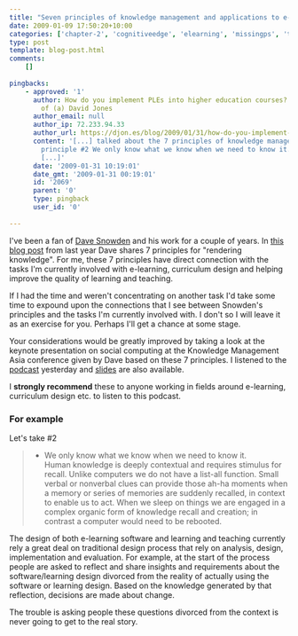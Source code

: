 ```yaml
---
title: "Seven principles of knowledge management and applications to e-learning, curriculum design and L&#038;T in universities"
date: 2009-01-09 17:50:20+10:00
categories: ['chapter-2', 'cognitiveedge', 'elearning', 'missingps', 'thesis']
type: post
template: blog-post.html
comments:
    []
    
pingbacks:
    - approved: '1'
      author: How do you implement PLEs into higher education courses? &laquo; The Weblog
        of (a) David Jones
      author_email: null
      author_ip: 72.233.94.33
      author_url: https://djon.es/blog/2009/01/31/how-do-you-implement-ples-into-higher-education-courses/
      content: '[...] talked about the 7 principles of knowledge management and in particular
        principle #2 We only know what we know when we need to know it. Human knowledge
        [...]'
      date: '2009-01-31 10:19:01'
      date_gmt: '2009-01-31 00:19:01'
      id: '2069'
      parent: '0'
      type: pingback
      user_id: '0'
    
---
```

I've been a fan of [Dave Snowden](http://www.cognitive-edge.com/files/Dave-Snowden.pdf) and his work for a couple of years. In [this blog post](http://www.cognitive-edge.com/blogs/dave/2008/10/rendering_knowledge.php) from last year Dave shares 7 principles for "rendering knowledge". For me, these 7 principles have direct connection with the tasks I'm currently involved with e-learning, curriculum design and helping improve the quality of learning and teaching.

If I had the time and weren't concentrating on another task I'd take some time to expound upon the connections that I see between Snowden's principles and the tasks I'm currently involved with. I don't so I will leave it as an exercise for you. Perhaps I'll get a chance at some stage.

Your considerations would be greatly improved by taking a look at the keynote presentation on social computing at the Knowledge Management Asia conference given by Dave based on these 7 principles. I listened to the [podcast](http://www.cognitive-edge.com/podcastdetails.php?podid=77) yesterday and [slides](http://www.cognitive-edge.com/presentationdetails.php?presentationid=40) are also available.

I **strongly recommend** these to anyone working in fields around e-learning, curriculum design etc. to listen to this podcast.

### For example

Let's take #2

> - We only know what we know when we need to know it.  
>     Human knowledge is deeply contextual and requires stimulus for recall. Unlike computers we do not have a list-all function. Small verbal or nonverbal clues can provide those ah-ha moments when a memory or series of memories are suddenly recalled, in context to enable us to act. When we sleep on things we are engaged in a complex organic form of knowledge recall and creation; in contrast a computer would need to be rebooted.

The design of both e-learning software and learning and teaching currently rely a great deal on traditional design process that rely on analysis, design, implementation and evaluation. For example, at the start of the process people are asked to reflect and share insights and requirements about the software/learning design divorced from the reality of actually using the software or learning design. Based on the knowledge generated by that reflection, decisions are made about change.

The trouble is asking people these questions divorced from the context is never going to get to the real story.